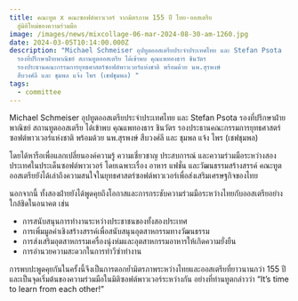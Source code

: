 ```yaml
---
title: คณะทูต x คณะซอฟต์พาวเวอร์ จากมิตรภาพ 155 ปี ไทย-ออสเตรีย
  สู่มิติใหม่ของความร่วมมือ
image: /images/news/mixcollage-06-mar-2024-08-30-am-1260.jpg
date: 2024-03-05T10:14:00.000Z
description: "Michael Schmeiser อุปทูตออสเตรียประจำประเทศไทย และ Stefan Psota
  รองที่ปรึกษาฝ่ายพาณิชย์ สถานทูตออสเตรีย ได้เข้าพบ คุณแพทองธาร ชินวัตร
  รองประธานคณะกรรมการยุทธศาสตร์ซอฟต์พาวเวอร์แห่งชาติ พร้อมด้วย นพ.สุรพงษ์
  สืบวงศ์ลี และ ชุมพล แจ้ง ไพร (เชฟชุมพล) "
tags:
  - committee
---
```

Michael Schmeiser อุปทูตออสเตรียประจำประเทศไทย และ Stefan Psota รองที่ปรึกษาฝ่ายพาณิชย์ สถานทูตออสเตรีย ได้เข้าพบ คุณแพทองธาร ชินวัตร รองประธานคณะกรรมการยุทธศาสตร์ซอฟต์พาวเวอร์แห่งชาติ พร้อมด้วย นพ.สุรพงษ์ สืบวงศ์ลี และ ชุมพล แจ้ง ไพร (เชฟชุมพล) 

โดยได้หารือเพื่อแลกเปลี่ยนองค์ความรู้ ความเชี่ยวชาญ ประสบการณ์ และความร่วมมือระหว่างสองประเทศในประเด็นซอฟต์พาวเวอร์ โดยเฉพาะเรื่อง อาหาร แฟชั่น และวัฒนธรรมสร้างสรรค์ คณะทูตออสเตรียยังได้เล่าถึงความสนใจในยุทธศาสตร์ซอฟต์พาวเวอร์เพื่อส่งเสริมเศรษฐกิจของไทย 

นอกจากนี้ ทั้งสองฝ่ายยังได้พูดคุยถึงโอกาสและการกระชับความร่วมมือระหว่างไทยกับออสเตรียอย่างใกล้ชิดในอนาคต เช่น 

* การสนับสนุนการทำงานระหว่างประชาชนของทั้งสองประเทศ
* การเพิ่มมูลค่าเชิงสร้างสรรค์เพื่อสนับสนุนอุตสาหกรรมทางวัฒนธรรม
* การส่งเสริมอุตสาหกรรมเครื่องนุ่งห่มและอุตสาหกรรมอาหารให้เกิดความยั่งยืน
* การอำนวยความสะดวกในการทำวีซ่าทำงาน

การพบปะพูดคุยกันในครั้งนี้จึงเป็นการตอกย้ำมิตรภาพระหว่างไทยและออสเตรียที่ยาวนานกว่า 155 ปี และเป็นจุดเริ่มต้นของความร่วมมือในมิติซอฟต์พาวเวอร์ระหว่างกัน อย่างที่ท่านทูตกล่าวว่า “It’s time to learn from each other!”
